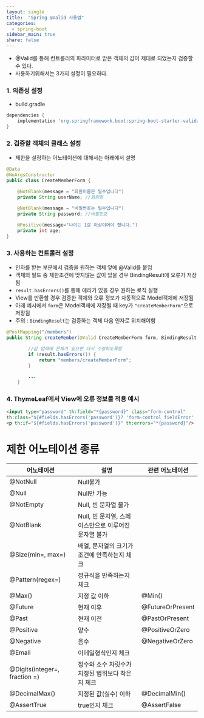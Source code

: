 ```yaml
---
layout: single
title:  "Spring @Valid 사용법"
categories:
  - spring-boot
sidebar_main: true
share: false
---
```


- @Valid를 통해 컨트롤러의 파라미터로 받은 객체의 값이 제대로 되었는지 검증할 수 있다.
- 사용하기위해서는 3가지 설정이 필요하다.

### 1. 의존성 설정
- build.gradle
```gradle
dependencies {
    implementation 'org.springframework.boot:spring-boot-starter-validation'
}
```

### 2. 검증할 객체의 클래스 설정
- 제한을 설정하는 어노테이션에 대해서는 아래에서 설명
```java
@Data
@NoArgsConstructor
public class CreateMemberForm {

    @NotBlank(message = "회원이름은 필수입니다")
    private String userName; //회원명
    
    @NotBlank(message = "비밀번호는 필수입니다")
    private String password; //비밀번호

    @Positive(message="나이는 1살 이상이어야 합니다.")
    private int age;
}
```

### 3. 사용하는 컨트롤러 설정
- 인자를 받는 부분에서 검증을 원하는 객체 앞에 @Valid를 붙임
- 객체의 필드 중 제한조건에 맞지않는 값이 있을 경우 BindingResult에 오류가 저장됨
- `result.hasErrors()`를 통해 에러가 있을 경우 원하는 로직 실행
- View를 반환할 경우 검증한 객체와 오류 정보가 자동적으로 Model객체에 저장됨
- 아래 예시에서 `form`은 Model객체에 저장될 때 key가 `"createMemberForm"`으로 저장됨
- 주의 : `BindingResult`는 검증하는 객체 다음 인자로 위치해야함
```java
@PostMapping("/members")
public String createMember(@Valid CreateMemberForm form, BindingResult result) {

        //값 입력에 문제가 있으면 다시 수정하도록함
        if (result.hasErrors()) {
            return "members/createMemberForm";
        }

        ...
    }
```

### 4. ThymeLeaf에서 View에 오류 정보를 적용 예시
```html
<input type="password" th:field="*{password}" class="form-control"
th:class="${#fields.hasErrors('password')}? 'form-control fieldError' : 'form-control'">
<p th:if="${#fields.hasErrors('password')}" th:errors="*{password}"/>
```

# 제한 어노테이션 종류

|<center>어노테이션|<center>설명|<center>관련 어노테이션|
|---|---|---|
|@NotNull|Null불가| |
|@Null|Null만 가능| |
|@NotEmpty|Null, 빈 문자열 불가| |
|@NotBlank|Null, 빈 문자열, 스페이스만으로 이루어진 문자열 불가| |
|@Size(min=, max=)|배열, 문자열의 크기가 조건에 만족하는지 체크| |
|@Pattern(regex=)|정규식을 만족하는지 체크| |
|@Max()|지정 값 이하|@Min()|
|@Future|현재 이후|@FutureOrPresent|
|@Past|현재 이전|@PastOrPresent|
|@Positive|양수|@PositiveOrZero|
|@Negative|음수|@NegativeOrZero|
|@Email|이메일형식인지 체크| |
|@Digits(integer=, fraction =)|정수와 소수 자릿수가 지정된 범위보다 작은지 체크|
|@DecimalMax()|지정된 값(실수) 이하|@DecimalMin()|
|@AssertTrue|true인지 체크|@AssertFalse|